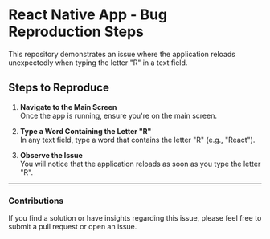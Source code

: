 # React Native App - Bug Reproduction Steps

This repository demonstrates an issue where the application reloads unexpectedly when typing the letter "R" in a text field.

## Steps to Reproduce

1. **Navigate to the Main Screen**  
   Once the app is running, ensure you're on the main screen.

2. **Type a Word Containing the Letter "R"**  
   In any text field, type a word that contains the letter "R" (e.g., "React").

3. **Observe the Issue**  
   You will notice that the application reloads as soon as you type the letter "R".

---

### Contributions

If you find a solution or have insights regarding this issue, please feel free to submit a pull request or open an issue.
